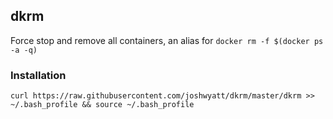 ## dkrm

Force stop and remove all containers, an alias for `docker rm -f $(docker ps -a -q)`

### Installation

`curl https://raw.githubusercontent.com/joshwyatt/dkrm/master/dkrm >> ~/.bash_profile && source ~/.bash_profile`
